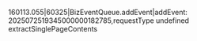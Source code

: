 160113.055|60325|BizEventQueue.addEvent|addEvent: 2025072519345000000182785,requestType undefined
extractSinglePageContents
